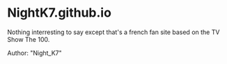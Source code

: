 # NightK7.github.io

Nothing interresting to say except that's a french fan site based on the TV Show The 100.

Author: "Night_K7"
